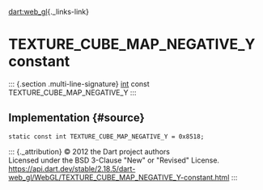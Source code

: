 [dart:web\_gl](../../dart-web_gl/dart-web_gl-library){._links-link}

TEXTURE\_CUBE\_MAP\_NEGATIVE\_Y constant
========================================

::: {.section .multi-line-signature}
[int](../../dart-core/int-class) const TEXTURE\_CUBE\_MAP\_NEGATIVE\_Y
:::

Implementation {#source}
--------------

``` {.language-dart data-language="dart"}
static const int TEXTURE_CUBE_MAP_NEGATIVE_Y = 0x8518;
```

::: {._attribution}
© 2012 the Dart project authors\
Licensed under the BSD 3-Clause \"New\" or \"Revised\" License.\
<https://api.dart.dev/stable/2.18.5/dart-web_gl/WebGL/TEXTURE_CUBE_MAP_NEGATIVE_Y-constant.html>
:::
